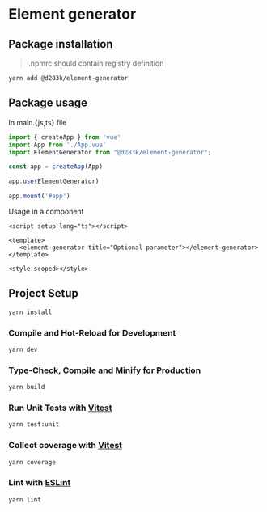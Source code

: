 # Element generator

## Package installation

> .npmrc should contain registry definition

```shell
yarn add @d283k/element-generator
```

## Package usage

In main.{js,ts} file
```javascript
import { createApp } from 'vue'
import App from './App.vue'
import ElementGenerator from "@d283k/element-generator";

const app = createApp(App)

app.use(ElementGenerator)

app.mount('#app')
```

Usage in a component
```vue
<script setup lang="ts"></script>

<template>
   <element-generator title="Optional parameter"></element-generator>
</template>

<style scoped></style>
```

## Project Setup

```sh
yarn install
```

### Compile and Hot-Reload for Development

```sh
yarn dev
```

### Type-Check, Compile and Minify for Production

```sh
yarn build
```

### Run Unit Tests with [Vitest](https://vitest.dev/)

```sh
yarn test:unit
```

### Collect coverage with [Vitest](https://vitest.dev/)

```sh
yarn coverage
```

### Lint with [ESLint](https://eslint.org/)

```sh
yarn lint
```
